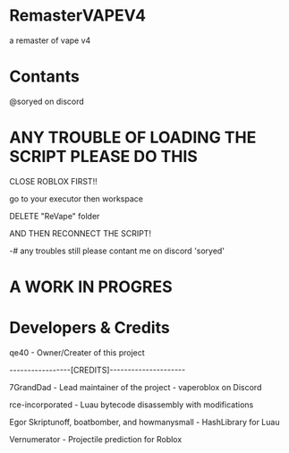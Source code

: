 # RemasterVAPEV4
a remaster of vape v4

# Contants
@soryed on discord


# ANY TROUBLE OF LOADING THE SCRIPT PLEASE DO THIS


CLOSE ROBLOX FIRST!!


go to your executor then workspace


DELETE "ReVape" folder


AND THEN RECONNECT THE SCRIPT!


-# any troubles still please contant me on discord 'soryed'

# A WORK IN PROGRES

# Developers & Credits
qe40 - Owner/Creater of this project


-----------------[CREDITS]---------------------

7GrandDad - Lead maintainer of the project - vaperoblox on Discord


rce-incorporated - Luau bytecode disassembly with modifications


Egor Skriptunoff, boatbomber, and howmanysmall - HashLibrary for Luau


Vernumerator - Projectile prediction for Roblox
